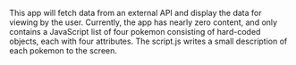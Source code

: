 This app will fetch data from an external API and display the data for viewing by the user.
Currently, the app has nearly zero content, and only contains a JavaScript list of four pokemon consisting of hard-coded objects, each with four attributes. The script.js writes a small description of each pokemon to the screen.